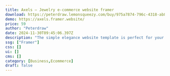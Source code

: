 ```yaml
---
title: Axels — Jewelry e-commerce website framer
download: https://peterdraw.lemonsqueezy.com/buy/975a7874-796c-4318-ab86-54d0eacf0b4e
demo: https://axels.framer.website/
price: 59
author: "Peterdraw"
date: 2024-11-30T09:45:06.397Z
description: "The simple elegance website template is perfect for your jewelry online store, Axels, the jewelry e-commerce website Framer template. Its simplicity can highlight your products to the max."
ssg: ["Framer"]
css: []
ui: []
cms: []
category: [Business,Ecommerce]
draft: false
---
```

